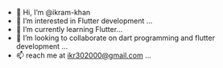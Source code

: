 - 👋 Hi, I’m @ikram-khan 
- 👀 I’m interested in Flutter development ...
- 🌱 I’m currently learning Flutter...
- 💞️ I’m looking to collaborate on dart programming and flutter development ...
- 📫 reach me at ikr302000@gmail.com ...

<!---
ikram-khani/ikram-khani is a ✨ special ✨ repository because its `README.md` (this file) appears on your GitHub profile.
You can click the Preview link to take a look at your changes.
--->
